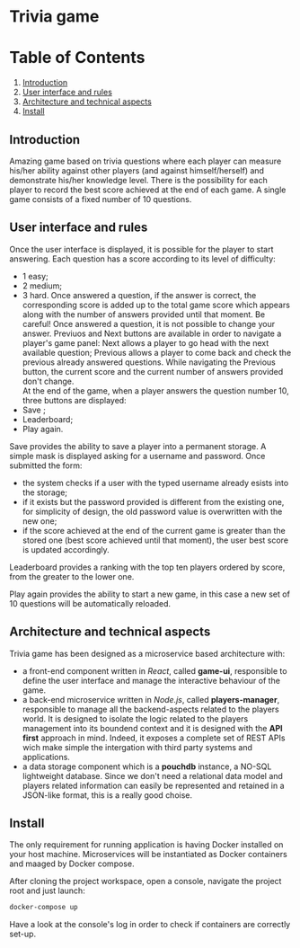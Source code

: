 # Trivia game

# Table of Contents
1. [Introduction](#Introduction)
2. [User interface and rules](#user-interface-and-rules)
3. [Architecture and technical aspects](#architecture-and-technical-aspects)
4. [Install](#Install)

## Introduction
Amazing game based on trivia questions where each player can measure his/her ability against other players (and against himself/herself) and demonstrate his/her knowledge level. There is the possibility for each player to record the best score achieved at the end of each game. A single game consists of a fixed number of 10 questions.  

## User interface and rules
Once the user interface is displayed, it is possible for the player to start answering. Each question has a score according to its level of difficulty: 
- 1 easy;
- 2 medium;
- 3 hard.
Once answered a question, if the answer is correct, the corresponding score is added up to the total game score which appears along with the number of answers provided until that moment.
Be careful! Once answered a question, it is not possible to change your answer.
Previuos and Next buttons are available in order to navigate a player's game panel: Next allows a player to go head with the next available question; Previous allows a player to come back and check the previous already answered questions.
While navigating the Previous button, the current score and the current number of answers provided don't change.      
At the end of the game, when a player answers the question number 10, three buttons are displayed: 
- Save ;
- Leaderboard;
- Play again.  

Save provides the ability to save a player into a permanent storage. A simple mask is displayed asking for a username and password. Once submitted the form:
- the system checks if a user with the typed username already esists into the storage;
- if it exists but the password provided is different from the existing one, for simplicity of design, the old password value is overwritten with the new one;
- if the score achieved at the end of the current game is greater than the stored one (best score achieved until that moment), the user best score is updated accordingly. 

Leaderboard provides a ranking with the top ten players ordered by score, from the greater to the lower one.

Play again provides the ability to start a new game, in this case a new set of 10 questions will be automatically reloaded. 

## Architecture and technical aspects
Trivia game has been designed as a microservice based architecture with:
- a front-end component written in *React*, called **game-ui**, responsible to define the user interface and manage the interactive behaviour of the game.
- a back-end microservice written in *Node.js*, called **players-manager**, responsible to manage all the backend-aspects related to the players world. It is designed to isolate the logic related to the players management into its boundend context and it is designed with the **API first** approach in mind. Indeed, it exposes a complete set of REST APIs wich make simple the intergation with third party systems and applications.      
- a data storage component which is a **pouchdb** instance, a NO-SQL lightweight database. Since we don't need a relational data model and players related information can easily be represented and retained in a JSON-like format, this is a really good choise.     

## Install
The only requirement for running application is having Docker installed on your host machine.
Microservices will be instantiated as Docker containers and maaged by Docker compose. 

After cloning the project workspace, open a console, navigate the project root and just launch: 

```sh
docker-compose up
```

Have a look at the console's log in order to check if containers are correctly set-up.